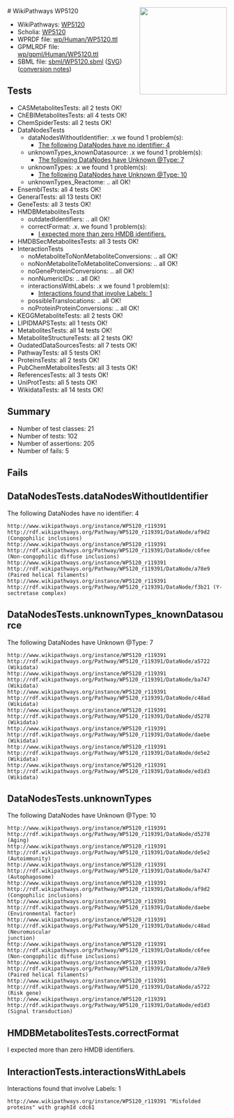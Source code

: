 <img style="float: right; width: 200px" src="../logo.png" />
# WikiPathways WP5120

* WikiPathways: [WP5120](https://identifiers.org/wikipathways:WP5120)
* Scholia: [WP5120](https://scholia.toolforge.org/wikipathways/WP5120)
* WPRDF file: [wp/Human/WP5120.ttl](../wp/Human/WP5120.ttl)
* GPMLRDF file: [wp/gpml/Human/WP5120.ttl](../wp/gpml/Human/WP5120.ttl)
* SBML file: [sbml/WP5120.sbml](../sbml/WP5120.sbml) ([SVG](../sbml/WP5120.svg)) ([conversion notes](../sbml/WP5120.txt))

## Tests
* CASMetabolitesTests: all 2 tests OK!
* ChEBIMetabolitesTests: all 4 tests OK!
* ChemSpiderTests: all 2 tests OK!
* DataNodesTests
    * dataNodesWithoutIdentifier: .x we found 1 problem(s):
        * [The following DataNodes have no identifier: 4](#d2d32fa3)
    * unknownTypes_knownDatasource: .x we found 1 problem(s):
        * [The following DataNodes have Unknown @Type: 7](#904516dc)
    * unknownTypes: .x we found 1 problem(s):
        * [The following DataNodes have Unknown @Type: 10](#ef950831)
    * unknownTypes_Reactome: .. all OK!
* EnsemblTests: all 4 tests OK!
* GeneralTests: all 13 tests OK!
* GeneTests: all 3 tests OK!
* HMDBMetabolitesTests
    * outdatedIdentifiers: .. all OK!
    * correctFormat: .x. we found 1 problem(s):
        * [I expected more than zero HMDB identifiers.](#ad154c1e)
* HMDBSecMetabolitesTests: all 3 tests OK!
* InteractionTests
    * noMetaboliteToNonMetaboliteConversions: .. all OK!
    * noNonMetaboliteToMetaboliteConversions: .. all OK!
    * noGeneProteinConversions: .. all OK!
    * nonNumericIDs: .. all OK!
    * interactionsWithLabels: .x we found 1 problem(s):
        * [Interactions found that involve Labels: 1](#630d2678)
    * possibleTranslocations: .. all OK!
    * noProteinProteinConversions: .. all OK!
* KEGGMetaboliteTests: all 2 tests OK!
* LIPIDMAPSTests: all 1 tests OK!
* MetabolitesTests: all 14 tests OK!
* MetaboliteStructureTests: all 2 tests OK!
* OudatedDataSourcesTests: all 7 tests OK!
* PathwayTests: all 5 tests OK!
* ProteinsTests: all 2 tests OK!
* PubChemMetabolitesTests: all 3 tests OK!
* ReferencesTests: all 3 tests OK!
* UniProtTests: all 5 tests OK!
* WikidataTests: all 14 tests OK!


## Summary

* Number of test classes: 21
* Number of tests: 102
* Number of assertions: 205
* Number of fails: 5

## Fails

<a name="d2d32fa3" />

## DataNodesTests.dataNodesWithoutIdentifier

The following DataNodes have no identifier: 4
```
http://www.wikipathways.org/instance/WP5120_r119391 http://rdf.wikipathways.org/Pathway/WP5120_r119391/DataNode/af9d2 (Congophilic inclusions)
http://www.wikipathways.org/instance/WP5120_r119391 http://rdf.wikipathways.org/Pathway/WP5120_r119391/DataNode/c6fee (Non-congophilic diffuse inclusions)
http://www.wikipathways.org/instance/WP5120_r119391 http://rdf.wikipathways.org/Pathway/WP5120_r119391/DataNode/a78e9 (Paired helical filaments)
http://www.wikipathways.org/instance/WP5120_r119391 http://rdf.wikipathways.org/Pathway/WP5120_r119391/DataNode/f3b21 (Y-sectretase complex)
```

<a name="904516dc" />

## DataNodesTests.unknownTypes_knownDatasource

The following DataNodes have Unknown @Type: 7
```
http://www.wikipathways.org/instance/WP5120_r119391 http://rdf.wikipathways.org/Pathway/WP5120_r119391/DataNode/a5722 (Wikidata)
http://www.wikipathways.org/instance/WP5120_r119391 http://rdf.wikipathways.org/Pathway/WP5120_r119391/DataNode/ba747 (Wikidata)
http://www.wikipathways.org/instance/WP5120_r119391 http://rdf.wikipathways.org/Pathway/WP5120_r119391/DataNode/c48ad (Wikidata)
http://www.wikipathways.org/instance/WP5120_r119391 http://rdf.wikipathways.org/Pathway/WP5120_r119391/DataNode/d5278 (Wikidata)
http://www.wikipathways.org/instance/WP5120_r119391 http://rdf.wikipathways.org/Pathway/WP5120_r119391/DataNode/daebe (Wikidata)
http://www.wikipathways.org/instance/WP5120_r119391 http://rdf.wikipathways.org/Pathway/WP5120_r119391/DataNode/de5e2 (Wikidata)
http://www.wikipathways.org/instance/WP5120_r119391 http://rdf.wikipathways.org/Pathway/WP5120_r119391/DataNode/ed1d3 (Wikidata)
```

<a name="ef950831" />

## DataNodesTests.unknownTypes

The following DataNodes have Unknown @Type: 10
```
http://www.wikipathways.org/instance/WP5120_r119391 http://rdf.wikipathways.org/Pathway/WP5120_r119391/DataNode/d5278 (Aging)
http://www.wikipathways.org/instance/WP5120_r119391 http://rdf.wikipathways.org/Pathway/WP5120_r119391/DataNode/de5e2 (Autoimmunity)
http://www.wikipathways.org/instance/WP5120_r119391 http://rdf.wikipathways.org/Pathway/WP5120_r119391/DataNode/ba747 (Autophagosome)
http://www.wikipathways.org/instance/WP5120_r119391 http://rdf.wikipathways.org/Pathway/WP5120_r119391/DataNode/af9d2 (Congophilic inclusions)
http://www.wikipathways.org/instance/WP5120_r119391 http://rdf.wikipathways.org/Pathway/WP5120_r119391/DataNode/daebe (Environmental factor)
http://www.wikipathways.org/instance/WP5120_r119391 http://rdf.wikipathways.org/Pathway/WP5120_r119391/DataNode/c48ad (Neuromuscular 
junction)
http://www.wikipathways.org/instance/WP5120_r119391 http://rdf.wikipathways.org/Pathway/WP5120_r119391/DataNode/c6fee (Non-congophilic diffuse inclusions)
http://www.wikipathways.org/instance/WP5120_r119391 http://rdf.wikipathways.org/Pathway/WP5120_r119391/DataNode/a78e9 (Paired helical filaments)
http://www.wikipathways.org/instance/WP5120_r119391 http://rdf.wikipathways.org/Pathway/WP5120_r119391/DataNode/a5722 (Risk gene)
http://www.wikipathways.org/instance/WP5120_r119391 http://rdf.wikipathways.org/Pathway/WP5120_r119391/DataNode/ed1d3 (Signal transduction)
```

<a name="ad154c1e" />

## HMDBMetabolitesTests.correctFormat

I expected more than zero HMDB identifiers.
<a name="630d2678" />

## InteractionTests.interactionsWithLabels

Interactions found that involve Labels: 1
```
http://www.wikipathways.org/instance/WP5120_r119391 "Misfolded
proteins" with graphId cdc61
```

